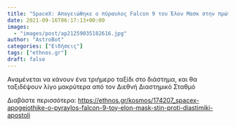 ```yaml
---
title: "SpaceX: Απογειώθηκε ο πύραυλος Falcon 9 του Έλον Μασκ στην πρώτη διαστημική αποστολή με αστρο-τουρίστες"
date: 2021-09-16T06:17:13+00:00
images:
  - "images/post/ap21259035182616.jpg"
author: "AstroBot"
categories: ["Ειδήσεις"]
tags: ["ethnos.gr"]
draft: false
---
```


Αναμένεται να κάνουν ένα τριήμερο ταξίδι στο διάστημα, και θα ταξιδέψουν λίγο μακρύτερα από τον Διεθνή Διαστημικό Σταθμό

Διαβάστε περισσότερα: https://ethnos.gr/kosmos/174207_spacex-apogeiothike-o-pyraylos-falcon-9-toy-elon-mask-stin-proti-diastimiki-apostoli
